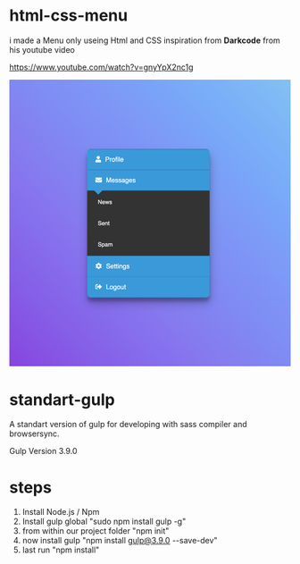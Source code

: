 # html-css-menu

i made a Menu only useing Html and CSS inspiration from
**Darkcode** from his youtube video 

https://www.youtube.com/watch?v=gnyYpX2nc1g

![Alt text](menu.png?raw=true "menu")

# standart-gulp
A standart version of gulp for developing
with sass compiler and browsersync.

Gulp Version 3.9.0

# steps 
1) Install Node.js / Npm
2) Install gulp global "sudo npm install gulp -g"
3) from within our project folder "npm init"
4) now install gulp "npm install gulp@3.9.0 --save-dev"
5) last run "npm install"